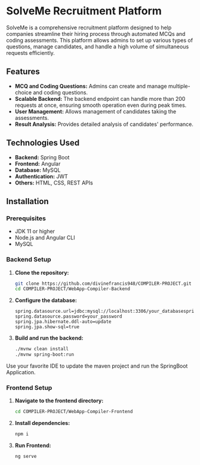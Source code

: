 # SolveMe Recruitment Platform

SolveMe is a comprehensive recruitment platform designed to help companies streamline their hiring process through automated MCQs and coding assessments. This platform allows admins to set up various types of questions, manage candidates, and handle a high volume of simultaneous requests efficiently.

## Features

- **MCQ and Coding Questions:** Admins can create and manage multiple-choice and coding questions.
- **Scalable Backend:** The backend endpoint can handle more than 200 requests at once, ensuring smooth operation even during peak times.
- **User Management:** Allows management of candidates taking the assessments.
- **Result Analysis:** Provides detailed analysis of candidates' performance.

## Technologies Used

- **Backend:** Spring Boot
- **Frontend:** Angular
- **Database:** MySQL
- **Authentication:** JWT
- **Others:** HTML, CSS, REST APIs

## Installation

### Prerequisites

- JDK 11 or higher
- Node.js and Angular CLI
- MySQL

### Backend Setup

1. **Clone the repository:**
   ```bash
   git clone https://github.com/divinefrancis948/COMPILER-PROJECT.git
   cd COMPILER-PROJECT/WebApp-Compiler-Backend

2. **Configure the database:**
   ```properties
   spring.datasource.url=jdbc:mysql://localhost:3306/your_databasespring.datasource.username=your_username
   spring.datasource.password=your_password
   spring.jpa.hibernate.ddl-auto=update
   spring.jpa.show-sql=true

3. **Build and run the backend:**
   ```bash
   ./mvnw clean install
   ./mvnw spring-boot:run

Use your favorite IDE to update the maven project and run the SpringBoot Application.


### Frontend Setup

1. **Navigate to the frontend directory:**
   ```bash
   cd COMPILER-PROJECT/WebApp-Compiler-Frontend

2. **Install dependencies:**
      ```bash
      npm i
3. **Run Frontend:**
   ```bash
   ng serve






   
